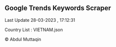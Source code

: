

## Google Trends Keywords Scraper 
 
Last Update 28-03-2023 , 17:12:31

Country List :
VIETNAM.json



© Abdul Muttaqin 
